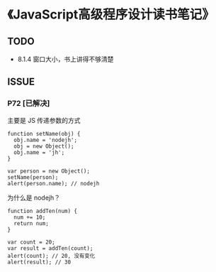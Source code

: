 # 《JavaScript高级程序设计读书笔记》


## TODO

+ 8.1.4 窗口大小，书上讲得不够清楚


## ISSUE


### P72 [已解决]

主要是 JS 传递参数的方式

```
function setName(obj) {
  obj.name = 'nodejh';
  obj = new Object();
  obj.name = 'jh';
}

var person = new Object();
setName(person);
alert(person.name); // nodejh
```

为什么是 nodejh？

```
function addTen(num) {
  num += 10;
  return num;
}

var count = 20;
var result = addTen(count);
alert(count); // 20, 没有变化
alert(result); // 30
```
